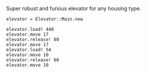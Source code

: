 Super robust and furious elevator for any housing type.

    elevator = Elevator::Main.new

    elevator.load! 440
    elevator.move 17
    elevator.release! 80
    elevator.move 17
    elevator.load! 54
    elevator.move 10
    elevator.release! 60
    elevator.move 10